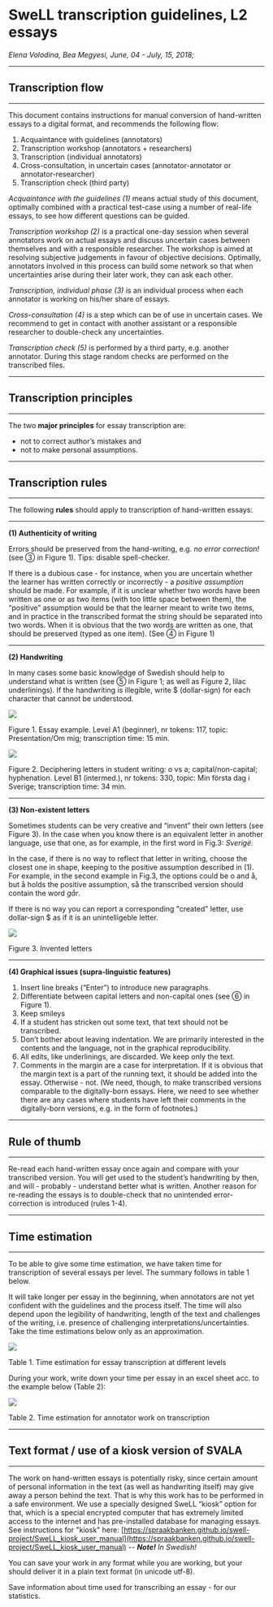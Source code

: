 
# SweLL transcription guidelines, L2 essays

_Elena Volodina, Bea Megyesi, June, 04 - July, 15, 2018;_


---
## Transcription flow
---

This document contains instructions for manual conversion of hand-written essays to a digital format, and recommends the following flow:

1. Acquaintance with guidelines (annotators)
2. Transcription workshop (annotators + researchers)
3. Transcription (individual annotators)
4. Cross-consultation, in uncertain cases (annotator-annotator or annotator-researcher)
5. Transcription check (third party)

_Acquaintance with the guidelines (1)_ means actual study of this document, optimally combined with a practical test-case using a number of real-life essays, to see how different questions can be guided. 

_Transcription workshop (2)_ is a practical one-day session when several annotators work on actual essays and discuss uncertain cases between themselves and with a responsible researcher. The workshop is aimed at resolving subjective judgements in favour of objective decisions. Optimally, annotators involved in this process can build some network so that when uncertainties arise during their later work, they can ask each other. 

_Transcription, individual phase (3)_ is an individual process when each annotator is working on his/her share of essays. 

_Cross-consultation (4)_ is a step which can be of use in uncertain cases. We recommend to get in contact with another assistant or a responsible researcher to double-check any uncertainties. 

_Transcription check (5)_ is performed by a third party, e.g. another annotator. During this stage random checks are performed on the transcribed files.


---
## Transcription principles
---

The two **major principles** for essay transcription are: 
* not to correct author’s mistakes and 
* not to make personal assumptions. 


---
## Transcription rules
---

The following **rules** should apply to transcription of hand-written essays:

---
**(1) Authenticity of writing**

Errors should be preserved from the hand-writing, e.g. _no error correction!_ (see  ③ in Figure 1). Tips: disable spell-checker.

If there is a dubious case - for instance, when you are uncertain whether the learner has written correctly or incorrectly - a _positive assumption_ should be made. For example, if it is unclear whether two words have been written as one or as two items (with too little space between them), the “positive” assumption would be that the learner meant to write two items, and in practice in the transcribed format the string should be separated into two words. When it is obvious that the two words are written as one, that should be preserved (typed as one item). (See ④ in Figure 1)

---
**(2) Handwriting**

In many cases some basic knowledge of Swedish should help to understand what is written (see ⑤ in Figure 1; as well as Figure 2, lilac underlinings).
If the handwriting is illegible, write $ (dollar-sign) for each character that cannot be understood.

![](https://spraakbanken.gu.se/sites/spraakbanken.gu.se/files/Digitization_example_cropped.png)


Figure 1. Essay example. Level A1 (beginner), nr tokens: 117, topic: Presentation/Om mig; transcription time: 15 min.

![](https://spraakbanken.gu.se/sites/spraakbanken.gu.se/files/Digitization_deciphering.png)

Figure 2. Deciphering letters in student writing: o vs a; capital/non-capital; hyphenation. Level B1 (intermed.), nr tokens: 330, topic: Min första dag i Sverige; transcription time: 34 min.

---
**(3) Non-existent letters**

Sometimes students can be very creative and “invent” their own letters (see Figure 3). In the case when you know there is an equivalent letter in another language, use that one, as for example, in the first word in Fig.3: _Sverigё_. 

In the case, if there is no way to reflect that letter in writing, choose the closest one in shape, keeping to the positive assumption described in (1). For example, in the second example in Fig.3, the options could be o and å, but å holds the positive assumption, så the transcribed version should contain the word _går_. 

If there is no way you can report a corresponding "created" letter, use dollar-sign $ as if it is an unintelligeble letter.

![](https://spraakbanken.gu.se/sites/spraakbanken.gu.se/files/Digitization_newLetters3.png)

Figure 3. Invented letters


---
**(4) Graphical issues (supra-linguistic features)**

1. Insert line breaks (“Enter”) to introduce new paragraphs. 
2. Differentiate between capital letters and non-capital ones (see ⑥ in Figure 1).
3. Keep smileys
4. If a student has stricken out some text, that text should not be transcribed. 
5. Don’t bother about leaving indentation. We are primarily interested in the contents and the language, not in the graphical reproducibility.
6. All edits, like underlinings, are discarded. We keep only the text.
7. Comments in the margin are a case for interpretation. If it is obvious that the margin text is a part of the running text, it should be added into the essay. Otherwise - not. 
(We need, though, to make transcribed versions comparable to the digitally-born essays. Here, we need to see whether there are any cases where students have left their comments in the digitally-born versions, e.g. in the form of footnotes.) 

---
## Rule of thumb
---
Re-read each hand-written essay once again and compare with your transcribed version. You will get used to the student’s handwriting by then, and will - probably - understand better what is written. Another reason for re-reading the essays is to double-check that no unintended error-correction is introduced (rules 1-4).


---
## Time estimation
---

To be able to give some time estimation, we have taken time for transcription of several essays per level. The summary follows in table 1 below.

It will take longer per essay in the beginning, when annotators are not yet confident with the guidelines and the process itself. The time will also depend upon the legibility of handwriting, length of the text and challenges of the writing, i.e. presence of challenging interpretations/uncertainties. Take the time estimations below only as an approximation.

![](https://spraakbanken.gu.se/sites/spraakbanken.gu.se/files/Transcription_time1.png)

Table 1. Time estimation for essay transcription at different levels



During your work, write down your time per essay in an excel sheet acc. to the example below (Table 2):

![](https://spraakbanken.gu.se/sites/spraakbanken.gu.se/files/Transcription_time.png)

Table 2. Time estimation for annotator work on transcription

---
## Text format / use of a kiosk version of SVALA
---

The work on hand-written essays is potentially risky, since certain amount of personal information in the text (as well as handwriting itself) may give away a person behind the text. That is why this work has to be performed in a safe environment. We use a specially designed SweLL “kiosk” option for that, which is a special encrypted computer that has extremely limited access to the internet and has pre-installed database for managing essays. See instructions for "kiosk" here: [https://spraakbanken.github.io/swell-project/SweLL_kiosk_user_manual](https://spraakbanken.github.io/swell-project/SweLL_kiosk_user_manual) -- _**Note!** In Swedish!_

You can save your work in any format while you are working, but your should deliver it in a plain text format (in unicode utf-8). 

Save information about time used for transcribing an essay - for our statistics.





